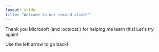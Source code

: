 ```yaml
---
layout: slide
title: "Welcome to our second slide!"
---
```

Thank you Microsoft (and :octocat:) for helping me learn this! Let's try again!

Use the left arrow to go back!